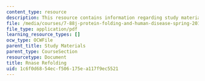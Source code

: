 ```yaml
---
content_type: resource
description: This resource contains information regarding study materials.
file: /media/courses/7-88j-protein-folding-and-human-disease-spring-2015/1c6f0d6854ecf506175ea117f9ec5521_MIT7_88JS15_Rnase.pdf
file_type: application/pdf
learning_resource_types: []
ocw_type: OCWFile
parent_title: Study Materials
parent_type: CourseSection
resourcetype: Document
title: Rnase Refolding
uid: 1c6f0d68-54ec-f506-175e-a117f9ec5521
---
```

